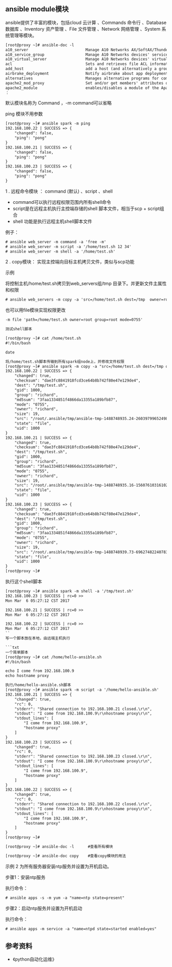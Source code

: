 ansible module模块
---

ansible提供了丰富的模块，包括cloud 云计算 、Commands 命令行 、Database 数据库 、Inventory 资产管理 、File 文件管理 、Network 网络管理 、System 系统管理等模块。

```txt
[root@proxy ~]# ansible-doc -l
a10_server                         Manage A10 Networks AX/SoftAX/Thunder/vThunder devices                                                                        
a10_service_group                  Manage A10 Networks devices' service groups                                                                                   
a10_virtual_server                 Manage A10 Networks devices' virtual servers                                                                                  
acl                                Sets and retrieves file ACL information.                                                                                      
add_host                           add a host (and alternatively a group) to the ansible-playbook in-memory inventory                                            
airbrake_deployment                Notify airbrake about app deployments                                                                                         
alternatives                       Manages alternative programs for common commands                                                                              
apache2_mod_proxy                  Set and/or get members' attributes of an Apache httpd 2.4 mod_proxy balancer pool                                             
apache2_module                     enables/disables a module of the Apache2 webserver
：
```
默认模块名称为 Command ，-m command可以省略

ping 模块不用参数

```txt
[root@proxy ~]# ansible spark -m ping
192.168.100.22 | SUCCESS => {
    "changed": false, 
    "ping": "pong"
}
192.168.100.21 | SUCCESS => {
    "changed": false, 
    "ping": "pong"
}
192.168.100.23 | SUCCESS => {
    "changed": false, 
    "ping": "pong"
}
```
1 . 远程命令模块 ： command (默认) 、script 、shell 

- command可以执行远程权限范围内所有shell命令
- script是在远程主机执行主控端存储的shell 脚本文件，相当于scp + script组合
- shell 功能是执行远程主机shell脚本文件

例子：

```txt
# ansible web_server -m command -a 'free -m'
# ansible web_server -m script -a '/home/test.sh 12 34'
# ansible web_server -m shell -a '/home/test.sh'
```

2 . copy模块： 实现主控端向目标主机拷贝文件，类似与scp功能

示例

将控制主机/home/test.sh拷贝到web_servers组/tmp 目录下。并更新文件主属性和权限

```txt
# ansible web_servers -m copy -a 'src=/home/test.sh dest=/tmp  owner=root group=root mode=0755'
```
也可以用file模块实现权限更改

```txt
-m file 'path=/home/test.sh owner=root group=root mode=0755'
```

```txt
测试shell脚本

[root@proxy ~]# cat /home/test.sh 
#!/bin/bash

date

将/home/test.sh脚本传输到所有spark组node上，并修改文件权限
[root@proxy ~]# ansible spark -m copy -a "src=/home/test.sh dest=/tmp owner=richard group=richard mode=0755"
192.168.100.22 | SUCCESS => {
    "changed": true, 
    "checksum": "dae3fc8841918fcd3ce64b8b742f80e47e129de4", 
    "dest": "/tmp/test.sh", 
    "gid": 1000, 
    "group": "richard", 
    "md5sum": "3faa1334851f4866da13355a189bfb87", 
    "mode": "0755", 
    "owner": "richard", 
    "size": 19, 
    "src": "/root/.ansible/tmp/ansible-tmp-1488748935.24-260397996524982/source", 
    "state": "file", 
    "uid": 1000
}
192.168.100.21 | SUCCESS => {
    "changed": true, 
    "checksum": "dae3fc8841918fcd3ce64b8b742f80e47e129de4", 
    "dest": "/tmp/test.sh", 
    "gid": 1000, 
    "group": "richard", 
    "md5sum": "3faa1334851f4866da13355a189bfb87", 
    "mode": "0755", 
    "owner": "richard", 
    "size": 19, 
    "src": "/root/.ansible/tmp/ansible-tmp-1488748935.16-156076103161022/source", 
    "state": "file", 
    "uid": 1000
}
192.168.100.23 | SUCCESS => {
    "changed": true, 
    "checksum": "dae3fc8841918fcd3ce64b8b742f80e47e129de4", 
    "dest": "/tmp/test.sh", 
    "gid": 1000, 
    "group": "richard", 
    "md5sum": "3faa1334851f4866da13355a189bfb87", 
    "mode": "0755", 
    "owner": "richard", 
    "size": 19, 
    "src": "/root/.ansible/tmp/ansible-tmp-1488748939.73-69627482240783/source", 
    "state": "file", 
    "uid": 1000
}
[root@proxy ~]# 
```
执行这个shell脚本

```txt
[root@proxy ~]# ansible spark -m shell -a '/tmp/test.sh'
192.168.100.23 | SUCCESS | rc=0 >>
Mon Mar  6 05:27:12 CST 2017

192.168.100.21 | SUCCESS | rc=0 >>
Mon Mar  6 05:27:12 CST 2017

192.168.100.22 | SUCCESS | rc=0 >>
Mon Mar  6 05:27:12 CST 2017
``
写一个脚本放在本地，由远端主机执行

```txt
一个简单脚本
[root@proxy ~]# cat /home/hello-ansible.sh 
#!/bin/bash

echo I come from 192.168.100.9
echo hostname proxy

执行/home/hello-ansible.sh脚本
[root@proxy ~]# ansible spark -m script -a '/home/hello-ansible.sh'
192.168.100.21 | SUCCESS => {
    "changed": true, 
    "rc": 0, 
    "stderr": "Shared connection to 192.168.100.21 closed.\r\n", 
    "stdout": "I come from 192.168.100.9\r\nhostname proxy\r\n", 
    "stdout_lines": [
        "I come from 192.168.100.9", 
        "hostname proxy"
    ]
}
192.168.100.23 | SUCCESS => {
    "changed": true, 
    "rc": 0, 
    "stderr": "Shared connection to 192.168.100.23 closed.\r\n", 
    "stdout": "I come from 192.168.100.9\r\nhostname proxy\r\n", 
    "stdout_lines": [
        "I come from 192.168.100.9", 
        "hostname proxy"
    ]
}
192.168.100.22 | SUCCESS => {
    "changed": true, 
    "rc": 0, 
    "stderr": "Shared connection to 192.168.100.22 closed.\r\n", 
    "stdout": "I come from 192.168.100.9\r\nhostname proxy\r\n", 
    "stdout_lines": [
        "I come from 192.168.100.9", 
        "hostname proxy"
    ]
}
[root@proxy ~]# 
```
```txt
[root@proxy ~]# ansible-doc -l      #查看所有模块
```

```txt
[root@proxy ~]# ansible-doc copy    #查看copy模块的用法
```

示例 2
为所有服务器安装ntp服务并设置为开机启动。

步骤1：安装ntp服务

执行命令：

```txt
# ansible apps -s -m yum -a "name=ntp state=present"
```
步骤2：启动ntp服务并设置为开机启动

执行命令：

```txt
# ansible apps -m service -a "name=ntpd state=started enabled=yes"
```

参考资料
--- 

- 《python自动化运维》